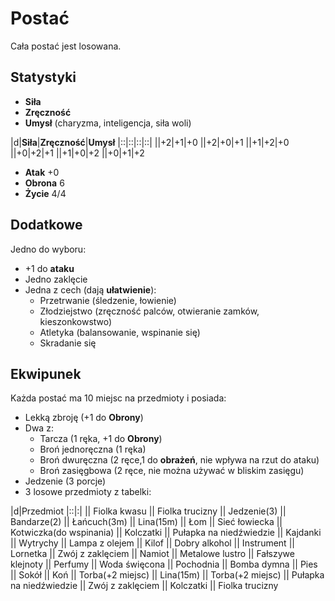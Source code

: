 # Postać
Cała postać jest losowana.

## Statystyki
- **Siła**
- **Zręczność**
- **Umysł** (charyzma, inteligencja, siła woli)

|d|**Siła**|**Zręczność**|**Umysł**
|::|::|::|::|
||+2|+1|+0
||+2|+0|+1
||+1|+2|+0
||+0|+2|+1
||+1|+0|+2
||+0|+1|+2

- **Atak** +0
- **Obrona** 6
- **Życie** 4/4

## Dodatkowe
Jedno do wyboru:
- +1 do **ataku**
- Jedno zaklęcie
- Jedna z cech (dają **ułatwienie**):
    - Przetrwanie (śledzenie, łowienie)
    - Złodziejstwo (zręczność palców, otwieranie zamków, kieszonkowstwo)
    - Atletyka (balansowanie, wspinanie się)
    - Skradanie się

## Ekwipunek
Każda postać ma 10 miejsc na przedmioty i posiada:
- Lekką zbroję (+1 do **Obrony**)
- Dwa z:
    - Tarcza (1 ręka, +1 do **Obrony**)
    - Broń jednoręczna (1 ręka)
    - Broń dwuręczna (2 ręce,1 do **obrażeń**, nie wpływa na rzut do ataku)
    - Broń zasięgbowa (2 ręce, nie można używać w bliskim zasięgu)
- Jedzenie (3 porcje)
- 3 losowe przedmioty z tabelki:

|d|Przedmiot
|::|:|
|| Fiolka kwasu 
|| Fiolka trucizny 
|| Jedzenie(3) 
|| Bandarze(2) 
|| Łańcuch(3m) 
|| Lina(15m)
|| Łom 
|| Sieć łowiecka 
|| Kotwiczka(do wspinania) 
|| Kolczatki 
|| Pułapka na niedźwiedzie
|| Kajdanki
|| Wytrychy 
|| Lampa z olejem 
|| Kilof 
|| Dobry alkohol 
|| Instrument 
|| Lornetka
|| Zwój z zaklęciem 
|| Namiot 
|| Metalowe lustro 
|| Fałszywe klejnoty 
|| Perfumy 
|| Woda święcona
|| Pochodnia 
|| Bomba dymna 
|| Pies 
|| Sokół 
|| Koń 
|| Torba(+2 miejsc)
|| Lina(15m)
|| Torba(+2 miejsc)
|| Pułapka na niedźwiedzie
|| Zwój z zaklęciem 
|| Kolczatki 
|| Fiolka trucizny 